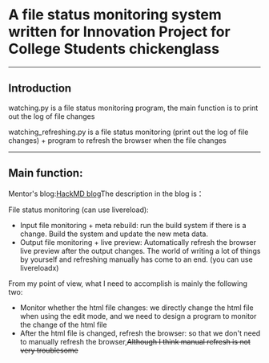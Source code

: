 # A file status monitoring system written for Innovation Project for College Students chickenglass
***
## Introduction
watching.py is a file status monitoring program, the main function is to print out the log of file changes

watching_refreshing.py is a file status monitoring (print out the log of file changes) + program to refresh the browser when the file changes
***
## Main function:
Mentor's blog:[HackMD blog](https://hackmd.io/LoFPSapEQhWjBfCFVfytVQ)The description in the blog is：

File status monitoring (can use livereload):
* Input file monitoring + meta rebuild: run the build system if there is a change. Build the system and update the new meta data.
* Output file monitoring + live preview: Automatically refresh the browser live preview after the output changes. The world of writing a lot of things by yourself and refreshing manually has come to an end. (you can use livereloadx)

From my point of view, what I need to accomplish is mainly the following two:
* Monitor whether the html file changes: we directly change the html file when using the edit mode, and we need to design a program to monitor the change of the html file
* After the html file is changed, refresh the browser: so that we don't need to manually refresh the browser,~~Although I think manual refresh is not very troublesome~~
